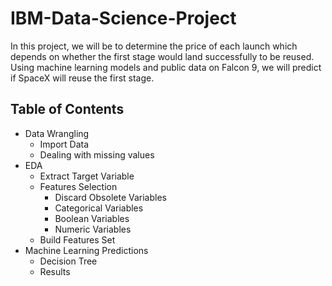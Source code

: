 # IBM-Data-Science-Project
In this project, we will be to determine the price of each launch which depends on whether the first stage would land successfully to be reused. 
Using machine learning models and public data on Falcon 9, we will predict if SpaceX will reuse the first stage.

## Table of Contents
- Data Wrangling
  - Import Data
  - Dealing with missing values
- EDA
  - Extract Target Variable
  - Features Selection
    - Discard Obsolete Variables
    - Categorical Variables
    - Boolean Variables
    - Numeric Variables
  - Build Features Set
- Machine Learning Predictions
  - Decision Tree
  - Results
